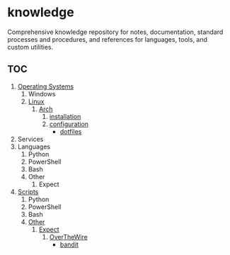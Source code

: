 # knowledge
Comprehensive knowledge repository for notes, documentation, standard processes and procedures, and references for languages, tools, and custom utilities.

## TOC

1. [Operating Systems](./01_Operating-Systems)
    1. Windows
    1. [Linux](./01_Operating-Systems/02_Linux)
        1. [Arch](./01_Operating-Systems/02_Linux/01_Arch)
            1. [installation](./01_Operating-Systems/02_Linux/01_Arch/01_installation)
            1. [configuration](./01_Operating-Systems/02_Linux/01_Arch/02_configuration)
                - [dotfiles](./01_Operating-Systems/02_Linux/01_Arch/02_configuration/dotfiles)
1. Services
1. Languages
    1. Python
    1. PowerShell
    1. Bash
    99. Other
        1. Expect
1. [Scripts](./04_Scripts)
    1. Python
    1. PowerShell
    1. Bash
    99. [Other](./04_Scripts/99_Other)
        1. [Expect](./04_Scripts/99_Other/01_Expect)
            1. [OverTheWire](./04_Scripts/99_Other/01_Expect/01_OverTheWire)
                - [bandit](./04_Scripts/99_Other/01_Expect/01_OverTheWire/bandit)

